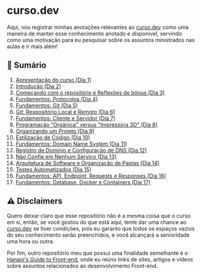 # curso.dev

Aqui, vou registrar minhas anotações relevantes ao [curso.dev](https://curso.dev/) como uma maneira de manter esse conhecimento anotado e disponível, servindo como uma motivação para eu pesquisar sobre os assuntos ministrados nas aulas e ir mais além!

## 📝 Sumário

1. [Apresentação do curso (Dia 1)](/dias/dia01.md)
2. [Introdução (Dia 2)](/dias/dia02.md)
3. [Começando com o repositório e Reflexões de bônus (Dia 3)](/dias/dia03.md)
4. [Fundamentos: Protocolos (Dia 4)](/dias/dia04.md)
5. [Fundamentos: Git (Dia 5)](/dias/dia05.md)
6. [Git: Respositório Local e Remoto (Dia 6)](/dias/dia06.md)
7. [Fundamentos: Cliente e Servidor (Dia 7)](/dias/dia07.md)
8. [Programação "Orgânica" versus "Impressora 3D" (Dia 8)](/dias/dia08.md)
9. [Organizando um Projeto (Dia 9)](/dias/dia09.md)
10. [Estilização de Código (Dia 10)](/dias/dia10.md)
11. [Fundamentos: Domain Name System (Dia 11)](/dias/dia11.md)
12. [Registro de Domínio e Configuração de DNS (Dia 12)](/dias/dia12.md)
13. [Não Confie em Nenhum Serviço (Dia 13)](/dias/dia13.md)
14. [Arquitetura de Software e Organização de Pastas (Dia 14)](/dias/dia14.md)
15. [Testes Automatizados (Dia 15)](/dias/dia15.md)
16. [Fundamentos: API, Endpoint, Requests e Responses (Dia 16)](/dias/dia16.md)
17. [Fundamentos: Database, Docker e Containers (Dia 17)](/dias/dia17.md)

## ⚠️ Disclaimers
Quero deixar claro que esse repositório não é a mesma coisa que o curso em si, então, se você gostou do que está aqui, tente dar uma chance ao [curso.dev](https://curso.dev/) se tiver condições, pois eu garanto que todos os espaços vazios do seu conhecimento serão preenchidos, e você alcançará a senioridade uma hora ou outra.

Por fim, outro repositório meu que possui uma finalidade semelhante é o [Hanani's Guide to Front-end](https://github.com/hananitallyson/guide-to-front-end), onde eu reúno links de sites, artigos e vídeos sobre assuntos relacionados ao desenvolvimento Front-end.
